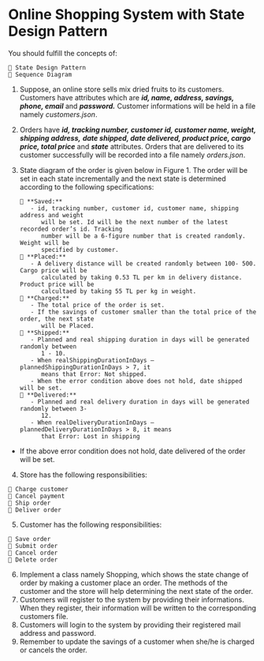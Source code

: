 # Online Shopping System with State Design Pattern

You
should fulfill the concepts of:

```
 State Design Pattern
 Sequence Diagram
```
1. Suppose, an online store sells mix dried fruits to its customers. Customers have attributes
    which are **_id, name, address, savings, phone, email_** and **_password._** Customer informations will
    be held in a file namely _customers.json_.
2. Orders have **_id, tracking number, customer id, customer name, weight, shipping address,_**
    **_date shipped, date delivered, product price, cargo price, total price_** and **_state_** attributes.
    Orders that are delivered to its customer successfully will be recorded into a file namely
    _orders.json_.
3. State diagram of the order is given below in Figure 1. The order will be set in each state
    incrementally and the next state is determined according to the following specifications:
       
        **Saved:**
          - id, tracking number, customer id, customer name, shipping address and weight
             will be set. Id will be the next number of the latest recorded order’s id. Tracking
             number will be a 6-figure number that is created randomly. Weight will be
             specified by customer.
        **Placed:**
          - A delivery distance will be created randomly between 100- 500. Cargo price will be
             calculated by taking 0.53 TL per km in delivery distance. Product price will be
             calcultaed by taking 55 TL per kg in weight.
        **Charged:**
          - The total price of the order is set.
          - If the savings of customer smaller than the total price of the order, the next state
             will be Placed.
        **Shipped:**
          - Planned and real shipping duration in days will be generated randomly between
             1 - 10.
          - When realShippingDurationInDays – plannedShippingDurationInDays > 7, it
             means that Error: Not shipped.
          - When the error condition above does not hold, date shipped will be set.
        **Delivered:**
          - Planned and real delivery duration in days will be generated randomly between 3-
             12.
          - When realDeliveryDurationInDays – plannedDeliveryDurationInDays > 8, it means
             that Error: Lost in shipping


- If the above error condition does not hold, date delivered of the order will be set.
4. Store has the following responsibilities:
```
 Charge customer
 Cancel payment
 Ship order
 Deliver order
```
5. Customer has the following responsibilities:
```
 Save order
 Submit order
 Cancel order
 Delete order
```
6. Implement a class namely Shopping, which shows the state change of order by making a
customer place an order. The methods of the customer and the store will help determining
the next state of the order.
7. Customers will register to the system by providing their informations. When they register, their
information will be written to the corresponding customers file.
8. Customers will login to the system by providing their registered mail address and password.
9. Remember to update the savings of a customer when she/he is charged or cancels the order.
